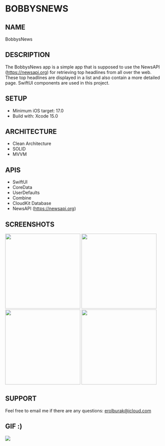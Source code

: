 # BOBBYSNEWS

## NAME
BobbysNews

## DESCRIPTION
The BobbysNews app is a simple app that is supposed to use the NewsAPI (https://newsapi.org) for retrieving top headlines from all over the web. These top headlines are displayed in a list and also contain a more detailed page. SwiftUI components are used in this project.

## SETUP
- Minimum iOS target: 17.0
- Build with: Xcode 15.0

## ARCHITECTURE
- Clean Architecture
- SOLID
- MVVM

## APIS
- SwiftUI
- CoreData
- UserDefaults
- Combine
- CloudKit Database
- NewsAPI (https://newsapi.org)

## SCREENSHOTS
<img src="https://github.com/erolburak/bobbysnews/assets/140210017/327eb392-cc63-4ece-a9de-82778140c9ad" style=" width:240px">
<img src="https://github.com/erolburak/bobbysnews/assets/140210017/8e9b597f-d8e0-47aa-8a97-4901702e22e0" style=" width:240px">
<img src="https://github.com/erolburak/bobbysnews/assets/140210017/aca074a1-073c-4838-9b8b-bbcaf114db3e" style=" width:240px">
<img src="https://github.com/erolburak/bobbysnews/assets/140210017/43fa84c7-b4e4-473b-b1db-0e80a6fc2929" style=" width:240px">

## SUPPORT
Feel free to email me if there are any questions: erolburak@icloud.com

## GIF :)
<img src="https://media3.giphy.com/media/v1.Y2lkPTc5MGI3NjExdDI3emQxaHl0bm5uZmNsaXRtNzNjcDRvN2s3OXV4NmFxMnR3d2didyZlcD12MV9pbnRlcm5hbF9naWZfYnlfaWQmY3Q9Zw/Ws6T5PN7wHv3cY8xy8/giphy.gif"/>
